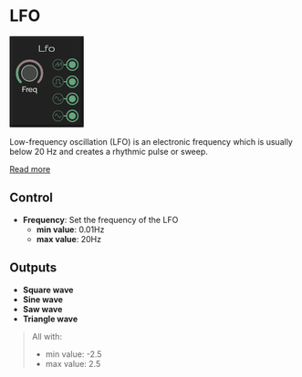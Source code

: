# LFO

![Envelope](../images/lfo.png)

Low-frequency oscillation (LFO) is an electronic frequency which is usually below 20 Hz and creates a rhythmic pulse or sweep.

[Read more](https://en.wikipedia.org/wiki/Low-frequency_oscillation)

## Control

* **Frequency**: Set the frequency of the LFO
  * **min value**: 0.01Hz
  * **max value**: 20Hz

## Outputs

* **Square wave**
* **Sine wave**
* **Saw wave**
* **Triangle wave**

> All with:
>   * min value: -2.5
>   * max value: 2.5
